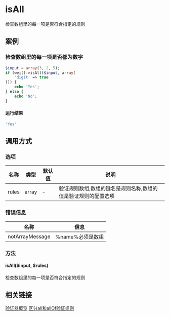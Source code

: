 isAll
=====

检查数组里的每一项是否符合指定的规则

案例
----

### 检查数组里的每一项是否都为数字

```php
$input = array(3, 2, 5);
if (wei()->isAll($input, array(
    'digit' => true
))) {
    echo 'Yes';
} else {
    echo 'No';
}
```

#### 运行结果

```php
'Yes'
```

调用方式
--------

### 选项

名称                | 类型    | 默认值  | 说明
--------------------|---------|---------|------
rules               | array   | -       | 验证规则数组,数组的键名是规则名称,数组的值是验证规则的配置选项

### 错误信息

名称                   | 信息
-----------------------|------
notArrayMessage        | %name%必须是数组

### 方法

#### isAll($input, $rules)
检查数组里的每一项是否符合指定的规则

相关链接
--------

[验证器概览](../book/validators.md)
[区分all和allOf验证规则](validate.md#案例:区分all和allOf验证规则)